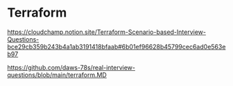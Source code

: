 # Terraform



    
https://cloudchamp.notion.site/Terraform-Scenario-based-Interview-Questions-bce29cb359b243b4a1ab3191418bfaab#6b01ef96628b45799cec6ad0e563eb97

https://github.com/daws-78s/real-interview-questions/blob/main/terraform.MD
